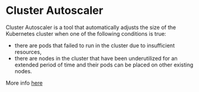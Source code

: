 # Cluster Autoscaler
Cluster Autoscaler is a tool that automatically adjusts the size of the Kubernetes cluster when one of the following conditions is true:
* there are pods that failed to run in the cluster due to insufficient
  resources,
* there are nodes in the cluster that have been underutilized for an extended period of time and their pods can be placed on other existing nodes.

More info [here](https://github.com/helm/charts/tree/master/stable/cluster-autoscaler)